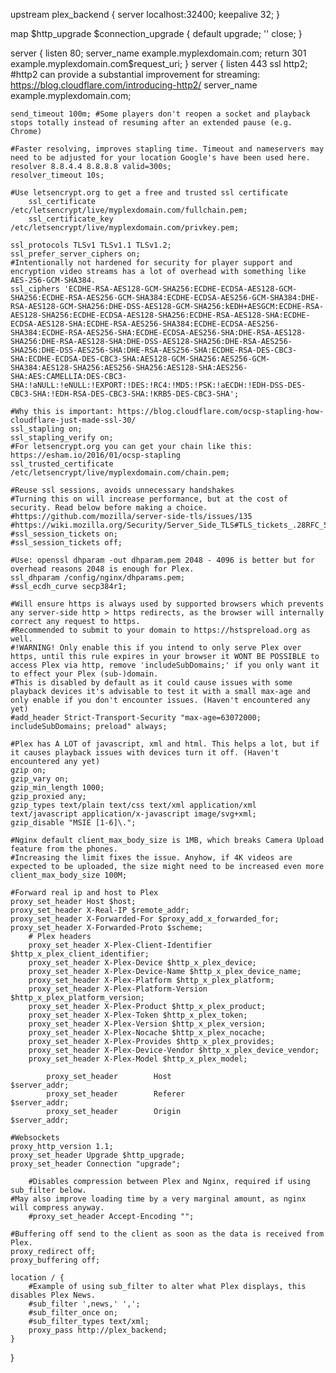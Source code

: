upstream plex_backend {
    server localhost:32400;
    keepalive 32;
}

map $http_upgrade $connection_upgrade {
    default upgrade;
    ''      close;
}

server {
    listen 80;
    server_name example.myplexdomain.com;
    return 301 example.myplexdomain.com$request_uri;
}
server {
	listen 443 ssl http2; #http2 can provide a substantial improvement for streaming: https://blog.cloudflare.com/introducing-http2/
    	server_name example.myplexdomain.com;

	send_timeout 100m; #Some players don't reopen a socket and playback stops totally instead of resuming after an extended pause (e.g. Chrome)

	#Faster resolving, improves stapling time. Timeout and nameservers may need to be adjusted for your location Google's have been used here.
	resolver 8.8.4.4 8.8.8.8 valid=300s;
	resolver_timeout 10s;

	#Use letsencrypt.org to get a free and trusted ssl certificate
    	ssl_certificate      /etc/letsencrypt/live/myplexdomain.com/fullchain.pem;
    	ssl_certificate_key  /etc/letsencrypt/live/myplexdomain.com/privkey.pem;

	ssl_protocols TLSv1 TLSv1.1 TLSv1.2;
	ssl_prefer_server_ciphers on;
	#Intentionally not hardened for security for player support and encryption video streams has a lot of overhead with something like AES-256-GCM-SHA384.
	ssl_ciphers 'ECDHE-RSA-AES128-GCM-SHA256:ECDHE-ECDSA-AES128-GCM-SHA256:ECDHE-RSA-AES256-GCM-SHA384:ECDHE-ECDSA-AES256-GCM-SHA384:DHE-RSA-AES128-GCM-SHA256:DHE-DSS-AES128-GCM-SHA256:kEDH+AESGCM:ECDHE-RSA-AES128-SHA256:ECDHE-ECDSA-AES128-SHA256:ECDHE-RSA-AES128-SHA:ECDHE-ECDSA-AES128-SHA:ECDHE-RSA-AES256-SHA384:ECDHE-ECDSA-AES256-SHA384:ECDHE-RSA-AES256-SHA:ECDHE-ECDSA-AES256-SHA:DHE-RSA-AES128-SHA256:DHE-RSA-AES128-SHA:DHE-DSS-AES128-SHA256:DHE-RSA-AES256-SHA256:DHE-DSS-AES256-SHA:DHE-RSA-AES256-SHA:ECDHE-RSA-DES-CBC3-SHA:ECDHE-ECDSA-DES-CBC3-SHA:AES128-GCM-SHA256:AES256-GCM-SHA384:AES128-SHA256:AES256-SHA256:AES128-SHA:AES256-SHA:AES:CAMELLIA:DES-CBC3-SHA:!aNULL:!eNULL:!EXPORT:!DES:!RC4:!MD5:!PSK:!aECDH:!EDH-DSS-DES-CBC3-SHA:!EDH-RSA-DES-CBC3-SHA:!KRB5-DES-CBC3-SHA';

	#Why this is important: https://blog.cloudflare.com/ocsp-stapling-how-cloudflare-just-made-ssl-30/
	ssl_stapling on;
	ssl_stapling_verify on;
	#For letsencrypt.org you can get your chain like this: https://esham.io/2016/01/ocsp-stapling
	ssl_trusted_certificate /etc/letsencrypt/live/myplexdomain.com/chain.pem;

	#Reuse ssl sessions, avoids unnecessary handshakes
	#Turning this on will increase performance, but at the cost of security. Read below before making a choice.
	#https://github.com/mozilla/server-side-tls/issues/135
	#https://wiki.mozilla.org/Security/Server_Side_TLS#TLS_tickets_.28RFC_5077.29
	#ssl_session_tickets on;
	#ssl_session_tickets off;

	#Use: openssl dhparam -out dhparam.pem 2048 - 4096 is better but for overhead reasons 2048 is enough for Plex.
	ssl_dhparam /config/nginx/dhparams.pem;
	#ssl_ecdh_curve secp384r1;

	#Will ensure https is always used by supported browsers which prevents any server-side http > https redirects, as the browser will internally correct any request to https.
	#Recommended to submit to your domain to https://hstspreload.org as well.
	#!WARNING! Only enable this if you intend to only serve Plex over https, until this rule expires in your browser it WONT BE POSSIBLE to access Plex via http, remove 'includeSubDomains;' if you only want it to effect your Plex (sub-)domain.
	#This is disabled by default as it could cause issues with some playback devices it's advisable to test it with a small max-age and only enable if you don't encounter issues. (Haven't encountered any yet)
	#add_header Strict-Transport-Security "max-age=63072000; includeSubDomains; preload" always;

	#Plex has A LOT of javascript, xml and html. This helps a lot, but if it causes playback issues with devices turn it off. (Haven't encountered any yet)
	gzip on;
	gzip_vary on;
	gzip_min_length 1000;
	gzip_proxied any;
	gzip_types text/plain text/css text/xml application/xml text/javascript application/x-javascript image/svg+xml;
	gzip_disable "MSIE [1-6]\.";

	#Nginx default client_max_body_size is 1MB, which breaks Camera Upload feature from the phones.
	#Increasing the limit fixes the issue. Anyhow, if 4K videos are expected to be uploaded, the size might need to be increased even more
	client_max_body_size 100M;

	#Forward real ip and host to Plex
	proxy_set_header Host $host;
	proxy_set_header X-Real-IP $remote_addr;
	proxy_set_header X-Forwarded-For $proxy_add_x_forwarded_for;
	proxy_set_header X-Forwarded-Proto $scheme;
        # Plex headers
        proxy_set_header X-Plex-Client-Identifier $http_x_plex_client_identifier;
        proxy_set_header X-Plex-Device $http_x_plex_device;
        proxy_set_header X-Plex-Device-Name $http_x_plex_device_name;
        proxy_set_header X-Plex-Platform $http_x_plex_platform;
        proxy_set_header X-Plex-Platform-Version $http_x_plex_platform_version;
        proxy_set_header X-Plex-Product $http_x_plex_product;
        proxy_set_header X-Plex-Token $http_x_plex_token;
        proxy_set_header X-Plex-Version $http_x_plex_version;
        proxy_set_header X-Plex-Nocache $http_x_plex_nocache;
        proxy_set_header X-Plex-Provides $http_x_plex_provides;
        proxy_set_header X-Plex-Device-Vendor $http_x_plex_device_vendor;
        proxy_set_header X-Plex-Model $http_x_plex_model;

            proxy_set_header        Host                      $server_addr;
            proxy_set_header        Referer                   $server_addr;
            proxy_set_header        Origin                    $server_addr;

	#Websockets
	proxy_http_version 1.1;
	proxy_set_header Upgrade $http_upgrade;
	proxy_set_header Connection "upgrade";

        #Disables compression between Plex and Nginx, required if using sub_filter below.
	#May also improve loading time by a very marginal amount, as nginx will compress anyway.
        #proxy_set_header Accept-Encoding "";

	#Buffering off send to the client as soon as the data is received from Plex.
	proxy_redirect off;
	proxy_buffering off;

	location / {
		#Example of using sub_filter to alter what Plex displays, this disables Plex News.
		#sub_filter ',news,' ',';
		#sub_filter_once on;
		#sub_filter_types text/xml;
		proxy_pass http://plex_backend;
	}
}
